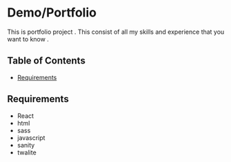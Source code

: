 
# Demo/Portfolio

This is portfolio project . This consist of all my skills and experience that you want to know .

## Table of Contents
- [Requirements](#requirement)


## Requirements
- React
- html
- sass
- javascript
- sanity
- twalite





